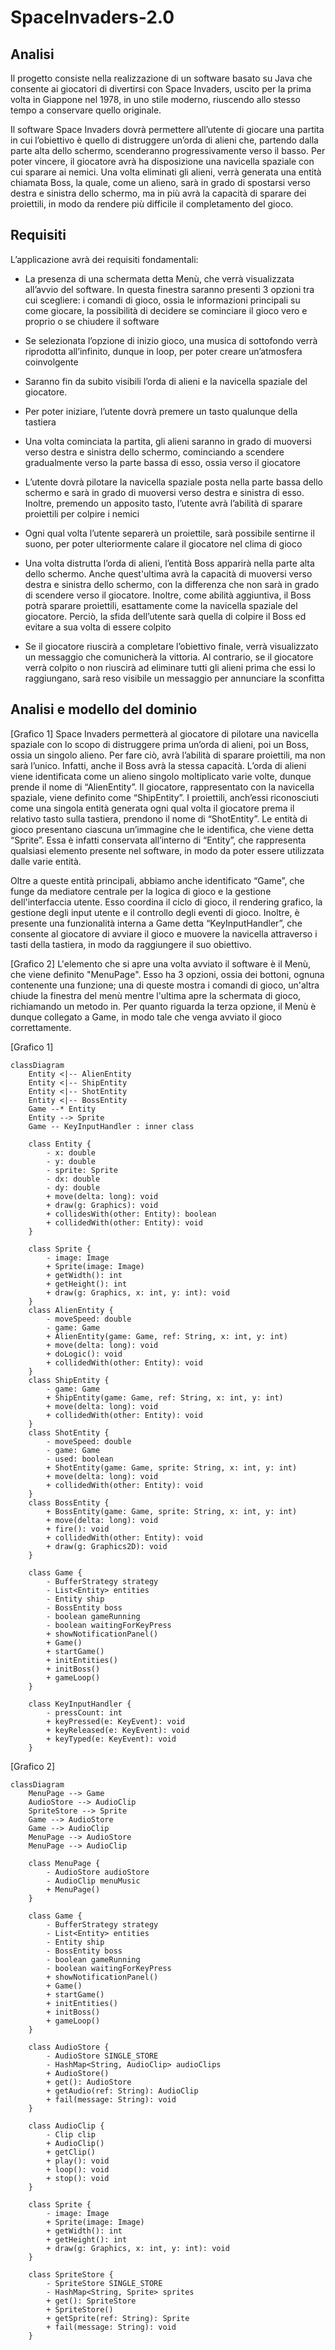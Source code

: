 # SpaceInvaders-2.0
## Analisi 

Il progetto consiste nella realizzazione di un software basato su Java che consente ai giocatori di divertirsi con Space Invaders, uscito per la prima volta in Giappone nel 1978, in uno stile moderno, riuscendo allo stesso tempo a conservare quello originale. 

Il software Space Invaders dovrà permettere all’utente di giocare una partita in cui l’obiettivo è quello di distruggere un’orda di alieni che, partendo dalla parte alta dello schermo, scenderanno progressivamente verso il basso. Per poter vincere, il giocatore avrà ha disposizione una navicella spaziale con cui sparare ai nemici. Una volta eliminati gli alieni, verrà generata una entità chiamata Boss, la quale, come un alieno, sarà in grado di spostarsi verso destra e sinistra dello schermo, ma in più avrà la capacità di sparare dei proiettili, in modo da rendere più difficile il completamento del gioco. 

## Requisiti 

L’applicazione avrà dei requisiti fondamentali: 

- La presenza di una schermata detta Menù, che verrà visualizzata all’avvio del software. In questa finestra saranno presenti 3 opzioni tra cui scegliere: i comandi di gioco, ossia le informazioni principali su come giocare, la possibilità di decidere se cominciare il gioco vero e proprio o se chiudere il software 

- Se selezionata l’opzione di inizio gioco, una musica di sottofondo verrà riprodotta all’infinito, dunque in loop, per poter creare un’atmosfera coinvolgente 

- Saranno  fin da subito visibili l’orda di alieni e la navicella spaziale del giocatore. 

- Per poter iniziare, l’utente dovrà premere un tasto qualunque della tastiera 

- Una volta cominciata la partita, gli alieni saranno in grado di muoversi verso destra e sinistra dello schermo, cominciando a scendere gradualmente verso la parte bassa di esso, ossia verso il giocatore 

- L’utente dovrà pilotare la navicella spaziale posta nella parte bassa dello schermo e sarà in grado di muoversi verso destra e sinistra di esso. Inoltre, premendo un apposito tasto, l’utente avrà l’abilità di sparare proiettili per colpire i nemici  

- Ogni qual volta l’utente separerà un proiettile, sarà possibile sentirne il suono, per poter ulteriormente calare il giocatore nel clima di gioco 

- Una volta distrutta l’orda di alieni, l’entità Boss apparirà nella parte alta dello schermo. Anche quest'ultima avrà la capacità di muoversi verso destra e sinistra dello schermo, con la differenza che non sarà in grado di scendere verso il giocatore. Inoltre, come abilità aggiuntiva, il Boss potrà sparare proiettili, esattamente come la navicella spaziale del giocatore. Perciò, la sfida dell’utente sarà quella di colpire il Boss ed evitare a sua volta di essere colpito 

- Se il giocatore riuscirà a completare l’obiettivo finale, verrà visualizzato un messaggio che comunicherà la vittoria. Al contrario, se il giocatore verrà colpito o non riuscirà ad eliminare tutti gli alieni prima che essi lo raggiungano, sarà reso visibile un messaggio per annunciare la sconfitta

## Analisi e modello del dominio 
[Grafico 1]
Space Invaders permetterà al giocatore di pilotare una navicella spaziale con lo scopo di distruggere prima un’orda di alieni, poi un Boss, ossia un singolo alieno. Per fare ciò, avrà l’abilità di sparare proiettili, ma non sarà l’unico. Infatti, anche il Boss avrà la stessa capacità. L’orda di alieni viene identificata come un alieno singolo moltiplicato varie volte, dunque prende il nome di “AlienEntity”. Il giocatore, rappresentato con la navicella spaziale, viene definito come “ShipEntity”. I proiettili, anch’essi riconosciuti come una singola entità generata ogni qual volta il giocatore prema il relativo tasto sulla tastiera, prendono il nome di “ShotEntity”. Le entità di gioco presentano ciascuna un’immagine che le identifica, che viene detta “Sprite”. Essa è infatti conservata all’interno di “Entity”, che rappresenta qualsiasi elemento presente nel software, in modo da poter essere utilizzata dalle varie entità. 

Oltre a queste entità principali, abbiamo anche identificato “Game”, che funge da mediatore centrale per la logica di gioco e la gestione dell'interfaccia utente. Esso coordina il ciclo di gioco, il rendering grafico, la gestione degli input utente e il controllo degli eventi di gioco. Inoltre, è presente una funzionalità interna a Game detta “KeyInputHandler”, che consente al giocatore di avviare il gioco e muovere la navicella attraverso i tasti della tastiera, in modo da raggiungere il suo obiettivo. 

[Grafico 2] 
L'elemento che si apre una volta avviato il software è il Menù, che viene definito "MenuPage". Esso ha 3 opzioni, ossia dei bottoni, ognuna contenente una funzione; una di queste mostra i comandi di gioco, un'altra chiude la finestra del menù mentre l'ultima apre la schermata di gioco, richiamando un metodo in. Per quanto riguarda la terza opzione, il Menù è dunque collegato a Game, in modo tale che venga avviato il gioco correttamente.

[Grafico 1]

```mermaid
classDiagram
    Entity <|-- AlienEntity
    Entity <|-- ShipEntity
    Entity <|-- ShotEntity
    Entity <|-- BossEntity
    Game --* Entity
    Entity --> Sprite
    Game -- KeyInputHandler : inner class
    
    class Entity {
        - x: double
        - y: double
        - sprite: Sprite
        - dx: double
        - dy: double
        + move(delta: long): void
        + draw(g: Graphics): void
        + collidesWith(other: Entity): boolean
        + collidedWith(other: Entity): void
    }

    class Sprite {
        - image: Image
        + Sprite(image: Image)
        + getWidth(): int
        + getHeight(): int
        + draw(g: Graphics, x: int, y: int): void
    }
    class AlienEntity {
        - moveSpeed: double
        - game: Game
        + AlienEntity(game: Game, ref: String, x: int, y: int)
        + move(delta: long): void
        + doLogic(): void
        + collidedWith(other: Entity): void
    }
    class ShipEntity {
        - game: Game
        + ShipEntity(game: Game, ref: String, x: int, y: int)
        + move(delta: long): void
        + collidedWith(other: Entity): void
    }
    class ShotEntity {
        - moveSpeed: double
        - game: Game
        - used: boolean
        + ShotEntity(game: Game, sprite: String, x: int, y: int)
        + move(delta: long): void
        + collidedWith(other: Entity): void
    }
    class BossEntity {
        + BossEntity(game: Game, sprite: String, x: int, y: int)
        + move(delta: long): void
        + fire(): void
        + collidedWith(other: Entity): void
        + draw(g: Graphics2D): void
    }

    class Game {
        - BufferStrategy strategy
        - List<Entity> entities
        - Entity ship
        - BossEntity boss
        - boolean gameRunning
        - boolean waitingForKeyPress
        + showNotificationPanel()
        + Game()
        + startGame()
        + initEntities()
        + initBoss()
        + gameLoop()
    }

    class KeyInputHandler {
        - pressCount: int
        + keyPressed(e: KeyEvent): void
        + keyReleased(e: KeyEvent): void
        + keyTyped(e: KeyEvent): void
    }

```

[Grafico 2]
```mermaid
classDiagram
    MenuPage --> Game
    AudioStore --> AudioClip
    SpriteStore --> Sprite
    Game --> AudioStore
    Game --> AudioClip
    MenuPage --> AudioStore
    MenuPage --> AudioClip

    class MenuPage {
        - AudioStore audioStore
        - AudioClip menuMusic
        + MenuPage()
    }

    class Game {
        - BufferStrategy strategy
        - List<Entity> entities
        - Entity ship
        - BossEntity boss
        - boolean gameRunning
        - boolean waitingForKeyPress
        + showNotificationPanel()
        + Game()
        + startGame()
        + initEntities()
        + initBoss()
        + gameLoop()
    }

    class AudioStore {
        - AudioStore SINGLE_STORE
        - HashMap<String, AudioClip> audioClips
        + AudioStore()
        + get(): AudioStore
        + getAudio(ref: String): AudioClip
        + fail(message: String): void
    }

    class AudioClip {
        - Clip clip
        + AudioClip()
        + getClip()
        + play(): void
        + loop(): void
        + stop(): void
    }

    class Sprite {
        - image: Image
        + Sprite(image: Image)
        + getWidth(): int
        + getHeight(): int
        + draw(g: Graphics, x: int, y: int): void
    }

    class SpriteStore {
        - SpriteStore SINGLE_STORE
        - HashMap<String, Sprite> sprites
        + get(): SpriteStore
        + SpriteStore()
        + getSprite(ref: String): Sprite
        + fail(message: String): void
    }


